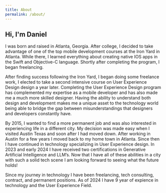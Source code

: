 ```yaml
---
title: About
permalink: /about/
---
```


## Hi, I'm Daniel

I was born and raised in Atlanta, Georgia. After college, I decided to take advantage of one of the top mobile development courses at the Iron Yard in Atlanta. While there, I learned everything about creating native IOS apps in the Swift and Objective-C language. Shortly after completing the program, I began freelancing. 

After finding success following the Iron Yard, I began doing some freelance work, I elected to take a second intensive course on User Experience Design design a year later. Completing the User Experience Design program has complemented my expertise as a mobile developer and has also made me a much more skilled designer. Having the ability to understand both design and development makes me a unique asset to the technology world being able to bridge the gap between misunderstandings that designers and developers constantly have. 

By 2015, I wanted to find a more permanent job and was also interested in experiencing life in a different city. My decision was made easy when I visited Austin Texas and soon after I had moved down. After working in Austin for a few years I moved back to my home town in Atlanta. Since then I have continued in technology specializing in User Experience design. In 2023 and early 2024 I have received two certifications in Generative Artificial Intelligence and LLM’s.
Now that I have all of these abilities in a city with such a solid tech scene I am looking forward to seeing what the future holds! 

Since my journey in technology I have been freelancing, tech consulting, contract, and permanent positions. As of 2024 I have 9 year of expience in technology and the User Experience Field.